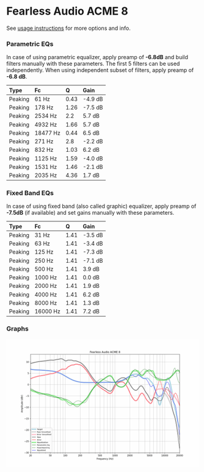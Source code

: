 # Fearless Audio ACME 8
See [usage instructions](https://github.com/jaakkopasanen/AutoEq#usage) for more options and info.

### Parametric EQs
In case of using parametric equalizer, apply preamp of **-6.8dB** and build filters manually
with these parameters. The first 5 filters can be used independently.
When using independent subset of filters, apply preamp of **-6.8 dB**.

| Type    | Fc       |    Q | Gain    |
|:--------|:---------|:-----|:--------|
| Peaking | 61 Hz    | 0.43 | -4.9 dB |
| Peaking | 178 Hz   | 1.26 | -7.5 dB |
| Peaking | 2534 Hz  | 2.2  | 5.7 dB  |
| Peaking | 4932 Hz  | 1.66 | 5.7 dB  |
| Peaking | 18477 Hz | 0.44 | 6.5 dB  |
| Peaking | 271 Hz   | 2.8  | -2.2 dB |
| Peaking | 832 Hz   | 1.03 | 6.2 dB  |
| Peaking | 1125 Hz  | 1.59 | -4.0 dB |
| Peaking | 1531 Hz  | 1.46 | -2.1 dB |
| Peaking | 2035 Hz  | 4.36 | 1.7 dB  |

### Fixed Band EQs
In case of using fixed band (also called graphic) equalizer, apply preamp of **-7.5dB**
(if available) and set gains manually with these parameters.

| Type    | Fc       |    Q | Gain    |
|:--------|:---------|:-----|:--------|
| Peaking | 31 Hz    | 1.41 | -3.5 dB |
| Peaking | 63 Hz    | 1.41 | -3.4 dB |
| Peaking | 125 Hz   | 1.41 | -7.3 dB |
| Peaking | 250 Hz   | 1.41 | -7.1 dB |
| Peaking | 500 Hz   | 1.41 | 3.9 dB  |
| Peaking | 1000 Hz  | 1.41 | 0.0 dB  |
| Peaking | 2000 Hz  | 1.41 | 1.9 dB  |
| Peaking | 4000 Hz  | 1.41 | 6.2 dB  |
| Peaking | 8000 Hz  | 1.41 | 1.3 dB  |
| Peaking | 16000 Hz | 1.41 | 7.2 dB  |

### Graphs
![](./Fearless%20Audio%20ACME%208.png)
